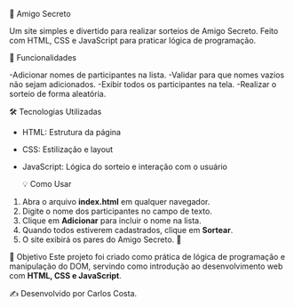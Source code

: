   🎁 Amigo Secreto

Um site simples e divertido para realizar sorteios de Amigo Secreto.
Feito com HTML, CSS e JavaScript para praticar lógica de programação.

  🚀 Funcionalidades

-Adicionar nomes de participantes na lista.
-Validar para que nomes vazios não sejam adicionados.
-Exibir todos os participantes na tela.
-Realizar o sorteio de forma aleatória.

  🛠️ Tecnologias Utilizadas

- HTML: Estrutura da página
- CSS: Estilização e layout
- JavaScript: Lógica do sorteio e interação com o usuário

  💡 Como Usar  

1. Abra o arquivo **index.html** em qualquer navegador.  
2. Digite o nome dos participantes no campo de texto.  
3. Clique em **Adicionar** para incluir o nome na lista.  
4. Quando todos estiverem cadastrados, clique em **Sortear**.  
5. O site exibirá os pares do Amigo Secreto. 🎉

  📌 Objetivo 
Este projeto foi criado como prática de lógica de programação e manipulação do DOM, servindo como introdução ao desenvolvimento web com **HTML, CSS e JavaScript**.

  ✍️ Desenvolvido por Carlos Costa. 
